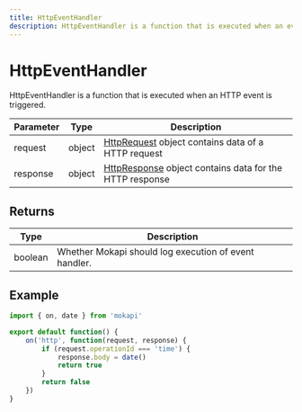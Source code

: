 ```yaml
---
title: HttpEventHandler
description: HttpEventHandler is a function that is executed when an event is triggered.
---
```

# HttpEventHandler

HttpEventHandler is a function that is executed when an HTTP event is triggered.

| Parameter | Type   | Description                                                                                                         |
|-----------|--------|---------------------------------------------------------------------------------------------------------------------|
| request   | object | [HttpRequest](/docs/javascript-api/mokapi/eventhandler/httprequest.md) object contains data of a HTTP request       |
| response  | object | [HttpResponse](/docs/javascript-api/mokapi/eventhandler/httpresponse.md) object contains data for the HTTP response |

## Returns

| Type    | Description                                           |
|---------|-------------------------------------------------------|
| boolean | Whether Mokapi should log execution of event handler. |

## Example

```javascript
import { on, date } from 'mokapi'

export default function() {
    on('http', function(request, response) {
        if (request.operationId === 'time') {
            response.body = date()
            return true
        }
        return false
    })
}
```